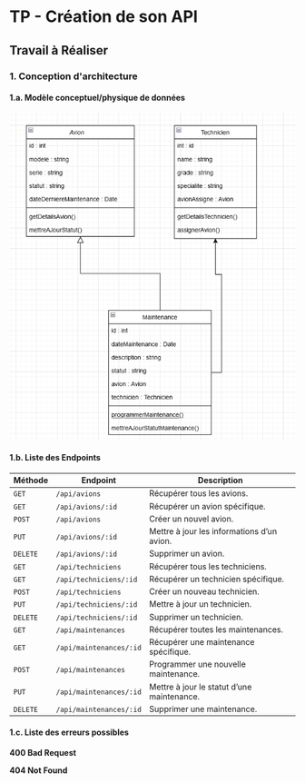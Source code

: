 # TP - Création de son API



## Travail à Réaliser

### 1. Conception d'architecture

#### 1.a. Modèle conceptuel/physique de données

![Texte alternatif](diagramme.png)

#### 1.b. Liste des Endpoints

| **Méthode**           | **Endpoint**                      | **Description**                                 |
|-----------------------|-----------------------------------|-------------------------------------------------|
| `GET`                 | `/api/avions`                     | Récupérer tous les avions.                      |
| `GET`                 | `/api/avions/:id`                 | Récupérer un avion spécifique.                  |
| `POST`                | `/api/avions`                     | Créer un nouvel avion.                          |
| `PUT`                 | `/api/avions/:id`                 | Mettre à jour les informations d’un avion.      |
| `DELETE`              | `/api/avions/:id`                 | Supprimer un avion.                             |
| `GET`                 | `/api/techniciens`                | Récupérer tous les techniciens.                 |
| `GET`                 | `/api/techniciens/:id`            | Récupérer un technicien spécifique.             |
| `POST`                | `/api/techniciens`                | Créer un nouveau technicien.                    |
| `PUT`                 | `/api/techniciens/:id`            | Mettre à jour un technicien.                    |
| `DELETE`              | `/api/techniciens/:id`            | Supprimer un technicien.                        |
| `GET`                 | `/api/maintenances`               | Récupérer toutes les maintenances.              |
| `GET`                 | `/api/maintenances/:id`           | Récupérer une maintenance spécifique.           |
| `POST`                | `/api/maintenances`               | Programmer une nouvelle maintenance.            |
| `PUT`                 | `/api/maintenances/:id`           | Mettre à jour le statut d’une maintenance.      |
| `DELETE`              | `/api/maintenances/:id`           | Supprimer une maintenance.                      |

#### 1.c. Liste des erreurs possibles

**400 Bad Request**

**404 Not Found**



